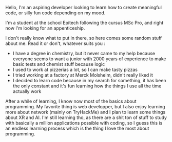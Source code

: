 Hello, I'm an aspiring developer looking to learn how to create meaningful code, or silly fun code depending on my mood. 

I'm a student at the school Epitech following the cursus MSc Pro, and right now I'm looking for an appenticeship.

I don't really know what to put in there, so here comes some random stuff about me. Read it or don't, whatever suits you :

- I have a degree in chemistry, but it never came to my help because everyone seems to want a junior with 2000 years of experience to make basic tests and chemist stuff because logic
- I used to work at pizzerias a lot, so I can make tasty pizzas
- I tried working at a factory at Merck Molsheim, didn't really liked it
- I decided to learn code because in my search for something, it has been the only constant and it's fun learning how the things I use all the time actually work

After a while of learning, I know now most of the basics about programming. My favorite thing is web developper, but I also enjoy learning more about network (mainly on TryHackMe) and I plan to learn some things about XR and AI. I'm still learning tho, as there are a shit ton of stuff to study with basically a million applications possible with coding, so I guess this is an endless learning process which is the thing I love the most about programming.
<!---
Hector-boopy/Hector-boopy is a ✨ special ✨ repository because its `README.md` (this file) appears on your GitHub profile.
You can click the Preview link to take a look at your changes.
--->
